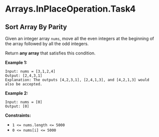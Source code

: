 # Arrays.InPlaceOperation.Task4

## Sort Array By Parity

Given an integer array ```nums```, move all the even integers at the beginning of the array followed by all the odd integers.

Return **any array** that satisfies this condition.


**Example 1:**

```
Input: nums = [3,1,2,4]
Output: [2,4,3,1]
Explanation: The outputs [4,2,3,1], [2,4,1,3], and [4,2,1,3] would also be accepted.
```
**Example 2:**
```
Input: nums = [0]
Output: [0]
```
**Constraints:**
- ```1 <= nums.length <= 5000```
- ```0 <= nums[i] <= 5000```
